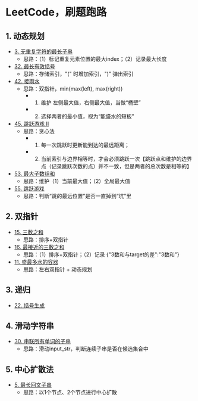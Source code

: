 # LeetCode，刷题跑路

## 1. 动态规划
+ [3. 无重复字符的最长子串](https://leetcode-cn.com/problems/longest-substring-without-repeating-characters/)
	+ 思路：（1）标记重复元素位置的最大index；（2）记录最大长度
+ [32. 最长有效括号](https://leetcode-cn.com/problems/longest-valid-parentheses/)
	+ 思路：存储索引，"(" 时增加索引，")" 弹出索引
+ [42. 接雨水](https://leetcode-cn.com/problems/trapping-rain-water/)
	+ 思路：双指针，min(max(left), max(right))
		+ 1. 维护 左侧最大值，右侧最大值，当做“桶壁”
		+ 2. 选择两者的最小值，视为“能盛水的短板”
+ [45. 跳跃游戏 II](https://leetcode-cn.com/problems/jump-game-ii/)
	+ 思路：贪心法
		+ 1. 每一次跳跃时更新能到达的最远距离；
		+ 2. 当前索引与边界相等时，才会必须跳跃一次【跳跃点和维护的边界点（记录跳跃次数的点）并不一致，但是两者的总次数是相等的】
+ [53. 最大子数组和](https://leetcode-cn.com/problems/maximum-subarray/)
	+ 思路：维护（1）当前最大值；（2）全局最大值
+ [55. 跳跃游戏](https://leetcode-cn.com/problems/jump-game/)
	+ 思路：判断“跳的最远位置”是否一直掉到“坑”里

## 2. 双指针
+ [15. 三数之和](https://leetcode-cn.com/problems/3sum/solution/3sumpai-xu-shuang-zhi-zhen-yi-dong-by-jyd/)
	+ 思路：排序+双指针
+ [16. 最接近的三数之和](https://leetcode-cn.com/problems/3sum-closest/)
	+ 思路：（1）排序+双指针；（2）记录 {"3数和与target的差":"3数和"}
+ [11. 盛最多水的容器](https://leetcode-cn.com/problems/container-with-most-water/)
	+ 思路：左右双指针 + 动态规划

## 3. 递归
+ [22. 括号生成](https://leetcode-cn.com/problems/generate-parentheses/)

## 4. 滑动字符串
+ [30. 串联所有单词的子串](https://leetcode-cn.com/problems/substring-with-concatenation-of-all-words/)
	+ 思路：滑动input_str，判断连续子串是否在候选集合中

## 5. 中心扩散法
+ [5. 最长回文子串](https://leetcode-cn.com/problems/longest-palindromic-substring/solution/zhong-xin-kuo-san-dong-tai-gui-hua-by-liweiwei1419/
)
	+ 思路：以1个节点、2个节点进行中心扩散